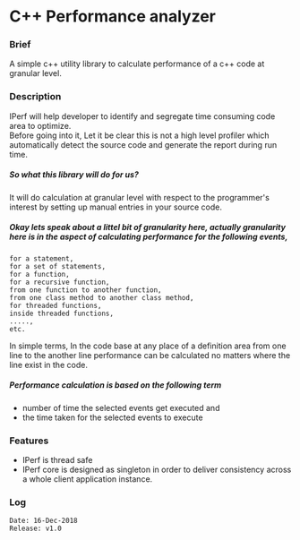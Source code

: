 # C++ Performance analyzer

### Brief
A simple c++ utility library to calculate performance of a c++ code at granular level.

### Description
IPerf will help developer to identify and segregate time consuming code area to optimize.\
Before going into it, Let it be clear this is not a high level profiler which automatically detect the source code and generate the report during run time.

##### So what this library will do for us?
It will do calculation at granular level with respect to the programmer's interest by setting up manual entries in your source code.

##### Okay lets speak about a littel bit of granularity here, actually granularity here is in the aspect of calculating performance for the following events,
	for a statement,
	for a set of statements,
	for a function,
	for a recursive function,
	from one function to another function,
	from one class method to another class method,
	for threaded functions,
	inside threaded functions,
	.....,
	etc.
	
In simple terms, In the code base at any place of a definition area from one line to the another line performance can be calculated no matters where the line exist in the code.

##### Performance calculation is based on the following term
- number of time the selected events get executed and
- the time taken for the selected events to execute

### Features
- IPerf is thread safe
- IPerf core is designed as singleton in order to deliver consistency across a whole client application instance.

### Log
	Date: 16-Dec-2018
	Release: v1.0
